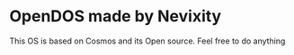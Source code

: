 # OpenDOS made by Nevixity

This OS is based on Cosmos and its Open source. Feel free to do anything
